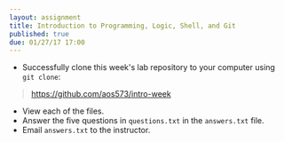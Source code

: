 ```yaml
---
layout: assignment
title: Introduction to Programming, Logic, Shell, and Git
published: true
due: 01/27/17 17:00
---
```


* Successfully clone this week's lab repository to your computer using `git clone`:

> https://github.com/aos573/intro-week

* View each of the files.
* Answer the five questions in `questions.txt` in the `answers.txt` file.
* Email `answers.txt` to the instructor.
